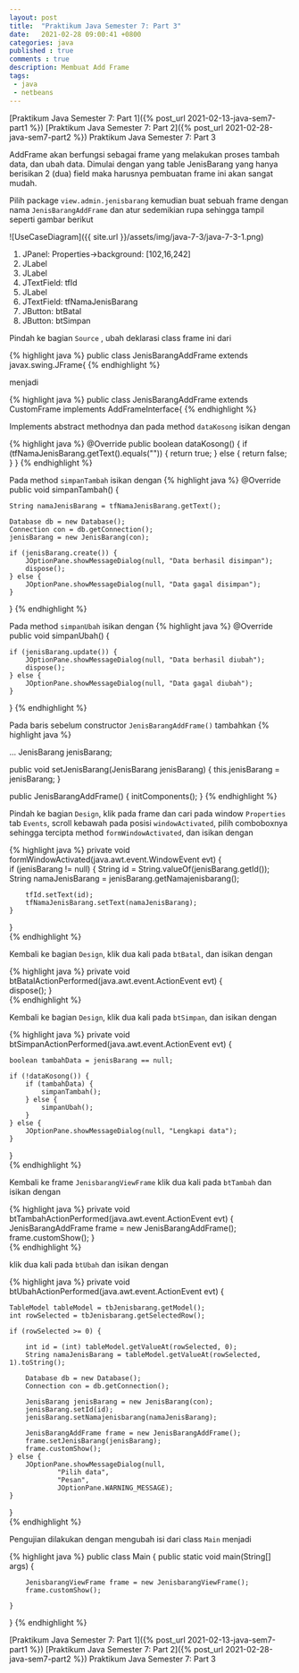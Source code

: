 ```yaml
---
layout: post
title:  "Praktikum Java Semester 7: Part 3"
date:   2021-02-28 09:00:41 +0800
categories: java
published : true
comments : true
description: Membuat Add Frame
tags: 
 - java
 - netbeans
---
```

[Praktikum Java Semester 7: Part 1]({% post_url 2021-02-13-java-sem7-part1 %})
[Praktikum Java Semester 7: Part 2]({% post_url 2021-02-28-java-sem7-part2 %})
Praktikum Java Semester 7: Part 3

AddFrame akan berfungsi sebagai frame yang melakukan proses tambah data, dan ubah data. Dimulai dengan yang table JenisBarang yang hanya berisikan 2 (dua) field maka harusnya pembuatan frame ini akan sangat mudah.

Pilih package `view.admin.jenisbarang` kemudian buat sebuah frame dengan nama `JenisBarangAddFrame` dan atur sedemikian rupa sehingga tampil seperti gambar berikut

![UseCaseDiagram]({{ site.url }}/assets/img/java-7-3/java-7-3-1.png)

1. JPanel: Properties->background: [102,16,242]
2. JLabel
3. JLabel
4. JTextField: tfId
5. JLabel
6. JTextField: tfNamaJenisBarang
7. JButton: btBatal
8. JButton: btSimpan

Pindah ke bagian `Source` , ubah deklarasi class frame ini dari

{% highlight  java %}
public class JenisBarangAddFrame extends javax.swing.JFrame{
{% endhighlight %}

menjadi

{% highlight  java %}
public class JenisBarangAddFrame extends CustomFrame
   implements AddFrameInterface{
{% endhighlight %}

Implements abstract methodnya dan pada method `dataKosong` isikan dengan

{% highlight  java %}
@Override
public boolean dataKosong() {
    if (tfNamaJenisBarang.getText().equals("")) {
        return true;
    } else {
        return false;
    }
}
{% endhighlight %}


Pada method `simpanTambah` isikan dengan
{% highlight  java %}
@Override
public  void simpanTambah() {

    String namaJenisBarang = tfNamaJenisBarang.getText();

    Database db = new Database();
    Connection con = db.getConnection();
    jenisBarang = new JenisBarang(con);

    if (jenisBarang.create()) {
        JOptionPane.showMessageDialog(null, "Data berhasil disimpan");
        dispose();
    } else {
        JOptionPane.showMessageDialog(null, "Data gagal disimpan");
    }


}
{% endhighlight %}

Pada method `simpanUbah` isikan dengan
{% highlight  java %}
@Override
public void simpanUbah() {
    
    if (jenisBarang.update()) {
        JOptionPane.showMessageDialog(null, "Data berhasil diubah");
        dispose();
    } else {
        JOptionPane.showMessageDialog(null, "Data gagal diubah");
    }
}
{% endhighlight %}

Pada baris sebelum constructor `JenisBarangAddFrame()` tambahkan
{% highlight  java %}

...
JenisBarang jenisBarang;

public void setJenisBarang(JenisBarang jenisBarang) {
    this.jenisBarang = jenisBarang;
}

public JenisBarangAddFrame() {
    initComponents();
}
{% endhighlight %}


Pindah ke bagian `Design`, klik pada frame dan cari pada window `Properties` tab `Events`, scroll kebawah pada posisi `windowActivated`, pilih comboboxnya sehingga tercipta method `formWindowActivated`, dan isikan dengan

{% highlight  java %}
private void formWindowActivated(java.awt.event.WindowEvent evt) {                                     
    if (jenisBarang != null) {
        String id = String.valueOf(jenisBarang.getId());
        String namaJenisBarang = jenisBarang.getNamajenisbarang();

        tfId.setText(id);
        tfNamaJenisBarang.setText(namaJenisBarang);
    }
}      
{% endhighlight %}

Kembali ke bagian `Design`, klik dua kali pada `btBatal`, dan isikan dengan

{% highlight  java %}
private void btBatalActionPerformed(java.awt.event.ActionEvent evt) {                                        
    dispose();
}     
{% endhighlight %}

Kembali ke bagian `Design`, klik dua kali pada `btSimpan`, dan isikan dengan

{% highlight  java %}
private void btSimpanActionPerformed(java.awt.event.ActionEvent evt) {                                         

    boolean tambahData = jenisBarang == null;

    if (!dataKosong()) {
        if (tambahData) {
            simpanTambah();
        } else {
            simpanUbah();
        }
    } else {
        JOptionPane.showMessageDialog(null, "Lengkapi data");
    }
}     
{% endhighlight %}

Kembali ke frame `JenisbarangViewFrame` klik dua kali pada `btTambah` dan isikan dengan

{% highlight  java %}
private void btTambahActionPerformed(java.awt.event.ActionEvent evt) {                                         
    JenisBarangAddFrame frame = new JenisBarangAddFrame();
    frame.customShow();
}            
{% endhighlight %}

klik dua kali pada `btUbah` dan isikan dengan

{% highlight  java %}
private void btUbahActionPerformed(java.awt.event.ActionEvent evt) {                                       

    TableModel tableModel = tbJenisbarang.getModel();
    int rowSelected = tbJenisbarang.getSelectedRow();

    if (rowSelected >= 0) {

        int id = (int) tableModel.getValueAt(rowSelected, 0);
        String namaJenisBarang = tableModel.getValueAt(rowSelected, 1).toString();

        Database db = new Database();
        Connection con = db.getConnection();

        JenisBarang jenisBarang = new JenisBarang(con);
        jenisBarang.setId(id);
        jenisBarang.setNamajenisbarang(namaJenisBarang);

        JenisBarangAddFrame frame = new JenisBarangAddFrame();
        frame.setJenisBarang(jenisBarang);
        frame.customShow();
    } else {
        JOptionPane.showMessageDialog(null,
                "Pilih data",
                "Pesan",
                JOptionPane.WARNING_MESSAGE);
    }

}        
{% endhighlight %}

Pengujian dilakukan dengan mengubah isi dari class `Main` menjadi

{% highlight  java %}
public class Main {
    public static void main(String[] args) {

        JenisbarangViewFrame frame = new JenisbarangViewFrame();
        frame.customShow();
        
    }
}
{% endhighlight %}


[Praktikum Java Semester 7: Part 1]({% post_url 2021-02-13-java-sem7-part1 %})
[Praktikum Java Semester 7: Part 2]({% post_url 2021-02-28-java-sem7-part2 %})
Praktikum Java Semester 7: Part 3